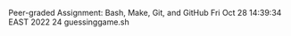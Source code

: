 Peer-graded Assignment: Bash, Make, Git, and GitHub
Fri Oct 28 14:39:34 EAST 2022
24 guessinggame.sh